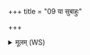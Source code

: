 +++
title = "09 या सुबाहुः"

+++
<details><summary>मूलम् (WS)</summary>

या सुबाहुः स्वङ्गुरिः सुषुमा बहुसूवरी । (सुषू?)  
तस्यै विशपत्न्यै हविः सिनीवाल्यै जुहोतनः ॥ ११ ॥
</details>